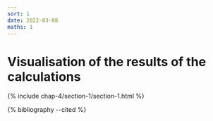 ```yaml
---
sort: 1
date: 2022-03-08
maths: 1
---
```


# Visualisation of the results of the calculations

{% include chap-4/section-1/section-1.html %}

{% bibliography --cited %}
